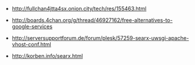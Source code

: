 * http://fullchan4jtta4sx.onion.city/tech/res/155463.html
* http://boards.4chan.org/g/thread/46927162/free-alternatives-to-google-services
* http://serversupportforum.de/forum/plesk/57259-searx-uwsgi-apache-vhost-conf.html

* http://korben.info/searx.html
